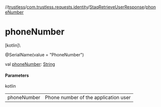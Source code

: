 //[trustless](../../../index.md)/[com.trustless.requests.identity](../index.md)/[StaqRetrieveUserResponse](index.md)/[phoneNumber](phone-number.md)

# phoneNumber

[kotlin]\

@SerialName(value = &quot;PhoneNumber&quot;)

val [phoneNumber](phone-number.md): [String](https://kotlinlang.org/api/latest/jvm/stdlib/kotlin/-string/index.html)

#### Parameters

kotlin

| | |
|---|---|
| phoneNumber | Phone number of the application user |

